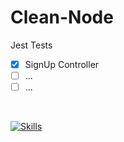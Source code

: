 # Clean-Node

Jest Tests
- [x] SignUp Controller
- [ ] ...
- [ ] ...

<br>

[![Skills](https://skillicons.dev/icons?i=nodejs,express,typescript,jest)](https://skillicons.dev)
